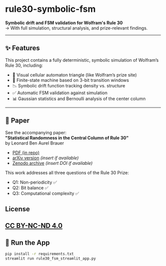 
# rule30-symbolic-fsm

**Symbolic drift and FSM validation for Wolfram's Rule 30**  
→ With full simulation, structural analysis, and prize-relevant findings.

---

## ✨ Features

This project contains a fully deterministic, symbolic simulation of Wolfram’s Rule 30, including:

- 🧱 Visual cellular automaton triangle (like Wolfram’s prize site)
- 🔄 Finite-state machine based on 3-bit transition windows
- 📉 Symbolic drift function tracking density vs. structure
- ✅ Automatic FSM validation against simulation
- 📊 Gaussian statistics and Bernoulli analysis of the center column

---

## 📄 Paper

See the accompanying paper:  
**"Statistical Randomness in the Central Column of Rule 30"**  
by Leonard Ben Aurel Brauer

- [PDF (in repo)](./Rule_30_paper.pdf)
- [arXiv version](https://arxiv.org/abs/...) *(insert if available)*
- [Zenodo archive](https://doi.org/...) *(insert DOI if available)*

This work addresses all three questions of the Rule 30 Prize:

- Q1: Non-periodicity ✅  
- Q2: Bit balance ✅  
- Q3: Computational complexity ✅  

## License

[CC BY-NC-ND 4.0](https://creativecommons.org/licenses/by-nc-nd/4.0/)
---

## 🚀 Run the App

```bash
pip install -r requirements.txt
streamlit run rule30_fsm_streamlit_app.py
